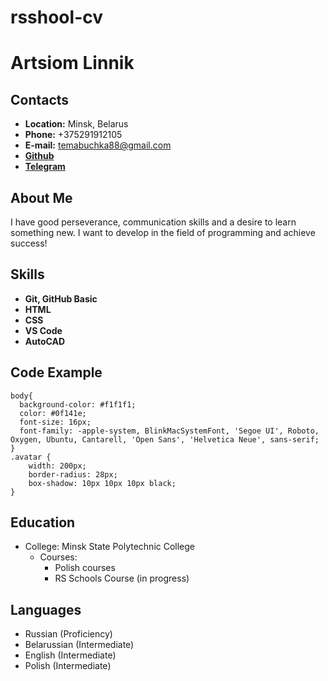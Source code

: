 # rsshool-cv
# Artsiom Linnik
## Contacts
* **Location:** Minsk, Belarus
* **Phone:** +375291912105
* **E-mail:** temabuchka88@gmail.com
* [**Github**](https://github.com/temabuchka88)
* [**Telegram**](https://t.me/fetsgsgshfjfkkf)


## About Me
I have good perseverance, communication skills and a desire to learn something new. I want to develop in the field of programming and achieve success!


## Skills 
* **Git, GitHub Basic**
* **HTML**
* **CSS**
* **VS Code**
* **AutoCAD**

## Code Example 
```
body{
  background-color: #f1f1f1;
  color: #0f141e;
  font-size: 16px;
  font-family: -apple-system, BlinkMacSystemFont, 'Segoe UI', Roboto, Oxygen, Ubuntu, Cantarell, 'Open Sans', 'Helvetica Neue', sans-serif;
}
.avatar {
    width: 200px;
    border-radius: 28px;
    box-shadow: 10px 10px 10px black;
}
```
## Education
* College: Minsk State Polytechnic College
    * Courses:
        * Polish courses
        * RS Schools Course (in progress)
## Languages
* Russian (Proficiency)
* Belarussian (Intermediate)
* English  (Intermediate)
* Polish (Intermediate)
